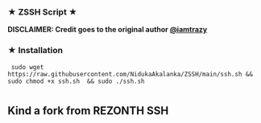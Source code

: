 ### ★ ZSSH Script ★ ###
**DISCLAIMER: Credit goes to the original author [@iamtrazy](https://github.com/iamtrazy)**
### ★ Installation

``` 
 sudo wget https://raw.githubusercontent.com/NidukaAkalanka/ZSSH/main/ssh.sh && sudo chmod +x ssh.sh  && sudo ./ssh.sh 
 ```
#
## Kind a fork from REZONTH SSH
